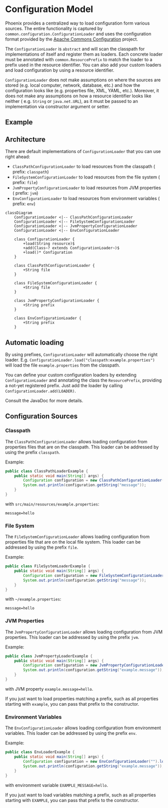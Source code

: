 # Configuration Model

Phoenix provides a centralized way to load configuration form various sources.
The entire functionality is captured
by `common.configuration.ConfigurationLoader` and uses the configuration format
provided by
the [Apache Commons Configuration](https://commons.apache.org/proper/commons-configuration)
project.

The `ConfigurationLoader` is `abstract` and will scan the classpath for
implementations of itself and register them as loaders. Each concrete loader
must be annotated with `common.ResourcePrefix` to match the loader to a prefix
used in the resource identifier. You can also add your custom loaders and load
configuration by using a resource identifier.

`ConfigurationLoader` does not make assumptions on where the sources are
stored (e.g. local computer, network, database, etc.) and how the configuration
looks like (e.g. properties file, XML, YAML, etc.). Moreover, it does not make
any assumptions on how a resource identifier looks like neither (
e.g. `String` or `java.net.URL`), as it must be passed to an implementation via
constructor argument or setter.

## Example

## Architecture

There are default implementations of `ConfigurationLoader` that you can use
right ahead:

- `ClassPathConfigurationLoader` to load resources from the classpath (
  prefix: `classpath`)
- `FileSystemConfigurationLoader` to load resources from the file system (
  prefix: `file`)
- `JvmPropertyConfigurationLoader` to load resources from JVM properties (
  prefix: `jvm`)
- `EnvConfigurationLoader` to load resources from environment variables (
  prefix: `env`)

```mermaid
classDiagram
    ConfigurationLoader <|-- ClassPathConfigurationLoader
    ConfigurationLoader <|-- FileSystemConfigurationLoader
    ConfigurationLoader <|-- JvmPropertyConfigurationLoader
    ConfigurationLoader <|-- EnvConfigurationLoader

    class ConfigurationLoader {
        +load(String resource)$
        +add(Class~? extends ConfigurationLoader~)$
        +load()* Configuration
    }

    class ClassPathConfigurationLoader {
        +String file
    }

    class FileSystemConfigurationLoader {
        +String file
    }

    class JvmPropertyConfigurationLoader {
        +String prefix
    }

    class EnvConfigurationLoader {
        +String prefix
    }
```

## Automatic loading

By using prefixes, `ConfigurationLoader` will automatically choose the right
loader. E.g. `ConfigurationLoader.load("classpath:example.properties")` will
load the file `example.properties` from the classpath.

You can define your custom configuration loaders by
extending `ConfigurationLoader` and annotating the class the `ResourcePrefix`,
providing a not-yet registered prefix. Just add the loader by
calling `ConfigurationLoader.add(LOADER)`.

Consult the JavaDoc for more details.

## Configuration Sources

### Classpath

The `ClassPathConfigurationLoader` allows loading configuration from properties
files that are on the classpath. This loader can be addressed by using the
prefix `classpath`.

Example:

```java
public class ClassPathLoaderExample {
    public static void main(String[] args) {
        Configuration configuration = new ClassPathConfigurationLoader("example.properties").load();
        System.out.println(configuration.getString("message"));
    }
}
```

with `src/main/resources/example.properties`:

```properties
message=hello
```

### File System

The `FileSystemConfigurationLoader` allows loading configuration from properties
file that are on the local file system. This loader can be addressed by using
the prefix `file`.

Example:

```java
public class FileSystemLoaderExample {
    public static void main(String[] args) {
        Configuration configuration = new FileSystemConfigurationLoader("~/example.properties").load();
        System.out.println(configuration.getString("message"));
    }
}
```

with `~/example.properties`:

```properties
message=hello
```

### JVM Properties

The `JvmPropertyConfigurationLoader` allows loading configuration from JVM
properties. This loader can be addressed by using the prefix `jvm`.

Example:

```java
public class JvmPropertyLoaderExample {
    public static void main(String[] args) {
        Configuration configuration = new JvmPropertyConfigurationLoader("").load();
        System.out.println(configuration.getString("example.message"));
    }
}
```

with JVM property `example.message=hello`.

If you just want to load properties matching a prefix, such as all properties
starting with `example`, you can pass that prefix to the constructor.

### Environment Variables

The `EnvConfigurationLoader` allows loading configuration from environment
variables. This loader can be addressed by using the prefix `env`.

Example:

```java
public class EnvLoaderExample {
    public static void main(String[] args) {
        Configuration configuration = new EnvConfigurationLoader("").load();
        System.out.println(configuration.getString("example.message"));
    }
}
```

with environment variable `EXAMPLE_MESSAGE=hello`.

If you just want to load variables matching a prefix, such as all properties
starting with `EXAMPLE`, you can pass that prefix to the constructor.

